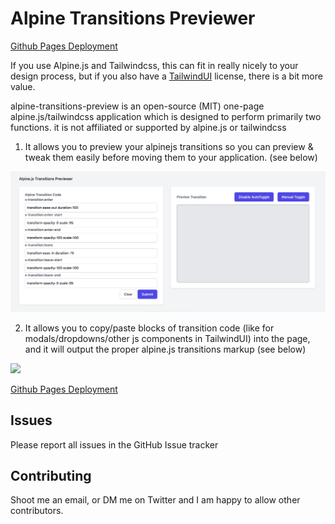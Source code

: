 # Alpine Transitions Previewer

[Github Pages Deployment](https://hallindavid.github.io/alpine-transition-preview/)

If you use Alpine.js and Tailwindcss, this can fit in really nicely to your design process, but if you also have
a <a href="https://tailwindui.com" target="_blank">TailwindUI</a> license, there is a bit more value.

alpine-transitions-preview is an open-source (MIT) one-page alpine.js/tailwindcss application which is designed to
perform primarily two functions. it is not affiliated or supported by alpine.js or tailwindcss

1. It allows you to preview your alpinejs transitions so you can preview & tweak them easily before moving them to your
   application. (see below)

<img src="assets/alpine-transitions.gif" class="mx-auto my-4 w-3/4"/><br />

2. It allows you to copy/paste blocks of transition code (like for modals/dropdowns/other js components in TailwindUI)
   into the page, and it will output the proper alpine.js transitions markup (see below)

<img src="assets/tailwindui-formatting.gif" class="mx-auto my-4 w-3/4"/>
<br />

[Github Pages Deployment](https://hallindavid.github.io/alpine-transition-preview/)

## Issues

Please report all issues in the GitHub Issue tracker

## Contributing

Shoot me an email, or DM me on Twitter and I am happy to allow other contributors.

